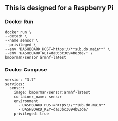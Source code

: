 ## This is designed for a Raspberry Pi

### Docker Run
```
docker run \
--detach \
--name sensor \
--privileged \
--env "DASHBOARD_HOST=https://**sub.do.main**" \
--env "DASHBOARD_KEY=da03bc3094b83de7" \
bmoorman/sensor:armhf-latest
```

### Docker Compose
```
version: "3.7"
services:
  sensor:
    image: bmoorman/sensor:armhf-latest
    container_name: sensor
    environment:
      - DASHBOARD_HOST=https://**sub.do.main**
      - DASHBOARD_KEY=da03bc3094b83de7
    privileged: true
```
